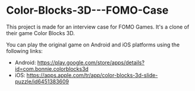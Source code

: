 # Color-Blocks-3D---FOMO-Case
 
This project is made for an interview case for FOMO Games. It's a clone of their game Color Blocks 3D.

You can play the original game on Android and iOS platforms using the following links:
- Android: https://play.google.com/store/apps/details?id=com.bonnie.colorblocks3d
- iOS: https://apps.apple.com/tr/app/color-blocks-3d-slide-puzzle/id6451383609
